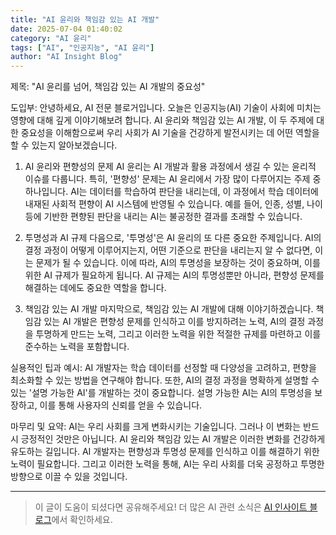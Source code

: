 ```yaml
---
title: "AI 윤리와 책임감 있는 AI 개발"
date: 2025-07-04 01:40:02
category: "AI 윤리"
tags: ["AI", "인공지능", "AI 윤리"]
author: "AI Insight Blog"
---
```


제목: "AI 윤리를 넘어, 책임감 있는 AI 개발의 중요성"

도입부: 
안녕하세요, AI 전문 블로거입니다. 오늘은 인공지능(AI) 기술이 사회에 미치는 영향에 대해 깊게 이야기해보려 합니다. AI 윤리와 책임감 있는 AI 개발, 이 두 주제에 대한 중요성을 이해함으로써 우리 사회가 AI 기술을 건강하게 발전시키는 데 어떤 역할을 할 수 있는지 알아보겠습니다.

1. AI 윤리와 편향성의 문제
AI 윤리는 AI 개발과 활용 과정에서 생길 수 있는 윤리적 이슈를 다룹니다. 특히, '편향성' 문제는 AI 윤리에서 가장 많이 다루어지는 주제 중 하나입니다. AI는 데이터를 학습하여 판단을 내리는데, 이 과정에서 학습 데이터에 내재된 사회적 편향이 AI 시스템에 반영될 수 있습니다. 예를 들어, 인종, 성별, 나이 등에 기반한 편향된 판단을 내리는 AI는 불공정한 결과를 초래할 수 있습니다.

2. 투명성과 AI 규제
다음으로, '투명성'은 AI 윤리의 또 다른 중요한 주제입니다. AI의 결정 과정이 어떻게 이루어지는지, 어떤 기준으로 판단을 내리는지 알 수 없다면, 이는 문제가 될 수 있습니다. 이에 따라, AI의 투명성을 보장하는 것이 중요하며, 이를 위한 AI 규제가 필요하게 됩니다. AI 규제는 AI의 투명성뿐만 아니라, 편향성 문제를 해결하는 데에도 중요한 역할을 합니다. 

3. 책임감 있는 AI 개발
마지막으로, 책임감 있는 AI 개발에 대해 이야기하겠습니다. 책임감 있는 AI 개발은 편향성 문제를 인식하고 이를 방지하려는 노력, AI의 결정 과정을 투명하게 만드는 노력, 그리고 이러한 노력을 위한 적절한 규제를 마련하고 이를 준수하는 노력을 포함합니다.

실용적인 팁과 예시:
AI 개발자는 학습 데이터를 선정할 때 다양성을 고려하고, 편향을 최소화할 수 있는 방법을 연구해야 합니다. 또한, AI의 결정 과정을 명확하게 설명할 수 있는 '설명 가능한 AI'를 개발하는 것이 중요합니다. 설명 가능한 AI는 AI의 투명성을 보장하고, 이를 통해 사용자의 신뢰를 얻을 수 있습니다.

마무리 및 요약:
AI는 우리 사회를 크게 변화시키는 기술입니다. 그러나 이 변화는 반드시 긍정적인 것만은 아닙니다. AI 윤리와 책임감 있는 AI 개발은 이러한 변화를 건강하게 유도하는 길입니다. AI 개발자는 편향성과 투명성 문제를 인식하고 이를 해결하기 위한 노력이 필요합니다. 그리고 이러한 노력을 통해, AI는 우리 사회를 더욱 공정하고 투명한 방향으로 이끌 수 있을 것입니다.

---

> 이 글이 도움이 되셨다면 공유해주세요! 
> 더 많은 AI 관련 소식은 [AI 인사이트 블로그](https://tonyhwang1004.github.io/ai-insight-blog)에서 확인하세요.
